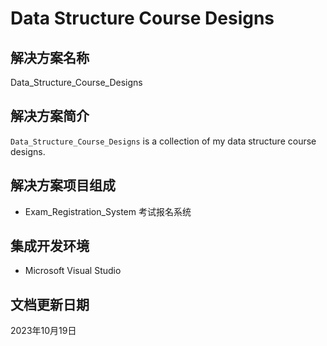# Data Structure Course Designs

## 解决方案名称

Data_Structure_Course_Designs

## 解决方案简介

`Data_Structure_Course_Designs` is a collection of my data structure course designs.

## 解决方案项目组成

* Exam_Registration_System 考试报名系统

## 集成开发环境

* Microsoft Visual Studio

## 文档更新日期

2023年10月19日